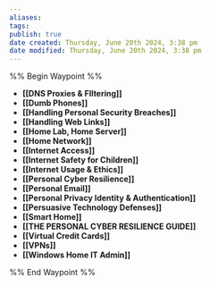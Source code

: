 ```yaml
---
aliases: 
tags: 
publish: true
date created: Thursday, June 20th 2024, 3:38 pm
date modified: Thursday, June 20th 2024, 3:38 pm
---
```

%% Begin Waypoint %%
- **[[DNS Proxies & FIltering]]**
- **[[Dumb Phones]]**
- **[[Handling Personal Security Breaches]]**
- **[[Handling Web Links]]**
- **[[Home Lab, Home Server]]**
- **[[Home Network]]**
- **[[Internet Access]]**
- **[[Internet Safety for Children]]**
- **[[Internet Usage & Ethics]]**
- **[[Personal Cyber Resilience]]**
- **[[Personal Email]]**
- **[[Personal Privacy Identity & Authentication]]**
- **[[Persuasive Technology Defenses]]**
- **[[Smart Home]]**
- **[[THE PERSONAL CYBER RESILIENCE GUIDE]]**
- **[[Virtual Credit Cards]]**
- **[[VPNs]]**
- **[[Windows Home IT Admin]]**

%% End Waypoint %%